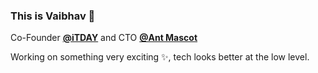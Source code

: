 ### This is Vaibhav 👋

Co-Founder **<a href="https://itday.in">@iTDAY</a>** and CTO **<a href="https://antmascot.com">@Ant Mascot</a>**

Working on something very exciting ✨, tech looks better at the low level.

